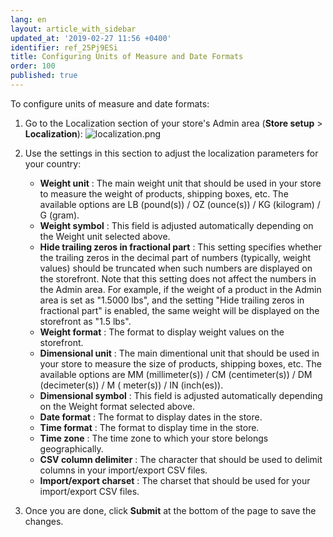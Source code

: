 ```yaml
---
lang: en
layout: article_with_sidebar
updated_at: '2019-02-27 11:56 +0400'
identifier: ref_25Pj9ESi
title: Configuring Units of Measure and Date Formats
order: 100
published: true
---
```

To configure units of measure and date formats: 

1.  Go to the Localization section of your store's Admin area (**Store setup** > **Localization**):
    ![localization.png]({{site.baseurl}}/attachments/ref_cc4sCpa5/localization.png)

2.  Use the settings in this section to adjust the localization parameters for your country:
    *   **Weight unit** : The main weight unit that should be used in your store to measure the weight of products, shipping boxes, etc. The available options are LB (pound(s)) / OZ (ounce(s)) / KG (kilogram) / G (gram).
    *   **Weight symbol** : This field is adjusted automatically depending on the Weight unit selected above.
    *   **Hide trailing zeros in fractional part** : This setting specifies whether the trailing zeros in the decimal part of numbers (typically, weight values) should be truncated when such numbers are displayed on the storefront. Note that this setting does not affect the numbers in the Admin area. For example, if the weight of a product in the Admin area is set as "1.5000 lbs", and the setting "Hide trailing zeros in fractional part" is enabled, the same weight will be displayed on the storefront as "1.5 lbs".
    *   **Weight format** : The format to display weight values on the storefront. 
    *   **Dimensional unit** : The main dimentional unit that should be used in your store to measure the size of products, shipping boxes, etc. The available options are MM (millimeter(s)) / CM (centimeter(s)) / DM (decimeter(s)) / M ( meter(s)) / IN (inch(es)).
    *   **Dimensional symbol** : This field is adjusted automatically depending on the Weight format selected above.
    *   **Date format** : The format to display dates in the store. 
    *   **Time format** : The format to display time in the store.
    *   **Time zone** : The time zone to which your store belongs geographically. 
    *   **CSV column delimiter** : The character that should be used to delimit columns in your import/export CSV files.
    *   **Import/export charset** : The charset that should be used for your import/export CSV files.
    
3.  Once you are done, click **Submit** at the bottom of the page to save the changes.
